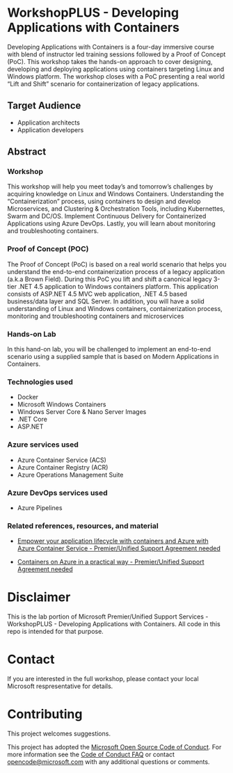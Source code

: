 
# WorkshopPLUS - Developing Applications with Containers
Developing Applications with Containers is a four-day immersive course with blend of instructor led training sessions followed by a Proof of Concept (PoC). This workshop takes the hands-on approach to cover designing, developing and deploying applications using containers targeting Linux and Windows platform. The workshop closes with a PoC presenting a real world “Lift and Shift” scenario for containerization of legacy applications.

## Target Audience

- Application architects
- Application developers

## Abstract

### Workshop

This workshop will help you meet today’s and tomorrow’s challenges by acquiring knowledge on Linux and Windows Containers. Understanding the “Containerization” process, using containers to design and develop Microservices, and Clustering & Orchestration Tools, including Kubernettes, Swarm and DC/OS. Implement Continuous Delivery for Containerized Applications using Azure DevOps. Lastly, you will learn about monitoring and troubleshooting containers. 

### Proof of Concept (POC)

The Proof of Concept (PoC) is based on a real world scenario that helps you understand the end-to-end containerization process of a legacy application (a.k.a Brown Field). During this PoC you lift and shift a canonical legacy 3-tier .NET 4.5 application to Windows containers platform.  This application consists of ASP.NET 4.5 MVC web application, .NET 4.5 based business/data layer and SQL Server. In addition, you will have a solid understanding of Linux and Windows containers, containerization process, monitoring and troubleshooting containers and microservices

### Hands-on Lab

In this hand-on lab, you will be challenged to implement an end-to-end scenario using a supplied sample that is based on Modern Applications in Containers. 

### Technologies used

- Docker
- Microsoft Windows Containers 
- Windows Server Core & Nano Server Images
- .NET Core
- ASP.NET

### Azure services used

- Azure Container Service (ACS)
- Azure Container Registry (ACR)
- Azure Operations Management Suite

### Azure DevOps services used

- Azure Pipelines

### Related references, resources, and material

- [Empower your application lifecycle with containers and Azure with Azure Container Service - Premier/Unified Support Agreement needed](https://mslearningcampus.com/CourseAssignment/348161?returnUrl=https%3A%2F%2Fmslearningcampus.com%2FCourse%2FBrowseOnDemand%3FtagId%3D108%23%257B%2522pageIndex%2522%253A0%252C%2522pageSize%2522%253A20%252C%2522filter%2522%253A%2522containers%2522%252C%2522matchType%2522%253A%25220%2522%252C%2522clubIds%2522%253A%255B572%252C572%252C578%252C615%255D%252C%2522tagInputIds%2522%253A%255B%2522group14tag108%2522%252C%2522group4tag16%2522%255D%252C%2522tagsJson%2522%253A%2522%255B%257B%255C%2522Id%255C%2522%253A108%252C%255C%2522Name%255C%2522%253A%255C%2522Step-by-Step%2520Labs%255C%2522%257D%252C%257B%255C%2522Id%255C%2522%253A16%252C%255C%2522Name%255C%2522%253A%255C%2522Azure%255C%2522%257D%255D%2522%252C%2522bookmarks%2522%253Anull%257D&returnLinkText=Course%20Catalog)

- [Containers on Azure in a practical way - Premier/Unified Support Agreement needed](https://mslearningcampus.com/CourseAssignment/348163?returnUrl=https%3A%2F%2Fmslearningcampus.com%2FCourse%2FBrowseOnDemand%3FtagId%3D108%23%257B%2522pageIndex%2522%253A0%252C%2522pageSize%2522%253A20%252C%2522filter%2522%253A%2522containers%2522%252C%2522matchType%2522%253A%25220%2522%252C%2522clubIds%2522%253A%255B572%252C578%252C615%255D%252C%2522tagInputIds%2522%253A%255B%2522group14tag108%2522%252C%2522group4tag16%2522%255D%252C%2522tagsJson%2522%253A%2522%255B%257B%255C%2522Id%255C%2522%253A108%252C%255C%2522Name%255C%2522%253A%255C%2522Step-by-Step%2520Labs%255C%2522%257D%252C%257B%255C%2522Id%255C%2522%253A16%252C%255C%2522Name%255C%2522%253A%255C%2522Azure%255C%2522%257D%255D%2522%252C%2522bookmarks%2522%253Anull%257D&returnLinkText=Course%20Catalog)

# Disclaimer

This is the lab portion of Microsoft Premier/Unified Support Services - WorkshopPLUS - Developing Applications with Containers. All code in this repo is intended for that purpose.

# Contact 

If you are interested in the full workshop, please contact your local Microsoft respresentative for details.

# Contributing

This project welcomes suggestions.  

This project has adopted the [Microsoft Open Source Code of Conduct](https://opensource.microsoft.com/codeofconduct/).
For more information see the [Code of Conduct FAQ](https://opensource.microsoft.com/codeofconduct/faq/) or
contact [opencode@microsoft.com](mailto:opencode@microsoft.com) with any additional questions or comments.
